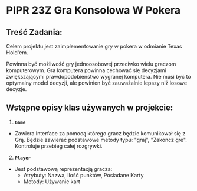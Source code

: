 # PIPR 23Z Gra Konsolowa W Pokera 

## Treść Zadania: 
Celem projektu jest zaimplementowanie gry w pokera w odmianie Texas Hold'em.

Powinna być możliwość gry jednoosobowej przeciwko wielu graczom komputerowym. Gra komputera powinna cechować się decyzjami zwiększającymi prawdopodobieństwo wygranej komputera. Nie musi być to optymalny model decyzji, ale powinien być zauważalnie lepszy niż losowe decyzje.

## Wstępne opisy klas używanych w projekcie: 

1. **`Game`**
- Zawiera Interface za pomocą którego gracz będzie komunikował się z Grą. Będzie zawierać podstawowe metody typu: "graj", "Zakoncz gre". Kontroluje przebieg całej rozgrywki.
2. **`Player`**
- Jest podstawową reprezentacją gracza:
    - Atrybuty: Nazwa, Ilość punktów, Posiadane Karty
    - Metody: Używanie kart